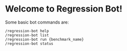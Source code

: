 # Welcome to Regression Bot!

Some basic bot commands are:
```
/regression-bot help
/regression-bot list
/regression-bot run {benchmark_name}
/regression-bot status
```
